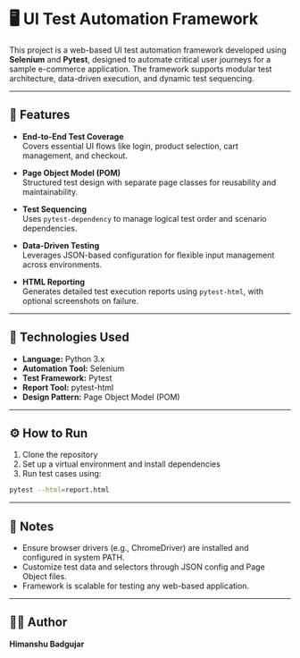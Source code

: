 # 🖥️ UI Test Automation Framework

This project is a web-based UI test automation framework developed using **Selenium** and **Pytest**, designed to automate critical user journeys for a sample e-commerce application. The framework supports modular test architecture, data-driven execution, and dynamic test sequencing.

---

## 🚀 Features

-  **End-to-End Test Coverage**  
  Covers essential UI flows like login, product selection, cart management, and checkout.

-  **Page Object Model (POM)**  
  Structured test design with separate page classes for reusability and maintainability.

-  **Test Sequencing**  
  Uses `pytest-dependency` to manage logical test order and scenario dependencies.

-  **Data-Driven Testing**  
  Leverages JSON-based configuration for flexible input management across environments.

-  **HTML Reporting**  
  Generates detailed test execution reports using `pytest-html`, with optional screenshots on failure.

---

## 🔧 Technologies Used

- **Language:** Python 3.x  
- **Automation Tool:** Selenium  
- **Test Framework:** Pytest  
- **Report Tool:** pytest-html  
- **Design Pattern:** Page Object Model (POM)

---

## ⚙️ How to Run

1. Clone the repository  
2. Set up a virtual environment and install dependencies  
3. Run test cases using:
```bash
pytest --html=report.html
```

---

## 📌 Notes

- Ensure browser drivers (e.g., ChromeDriver) are installed and configured in system PATH.
- Customize test data and selectors through JSON config and Page Object files.
- Framework is scalable for testing any web-based application.

---

## 🧑‍💻 Author

**Himanshu Badgujar**